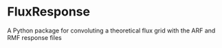 # FluxResponse
A Python package for convoluting a theoretical flux grid with the ARF and RMF response files
